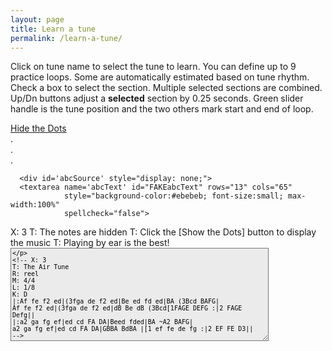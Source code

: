 ```yaml
---
layout: page
title: Learn a tune
permalink: /learn-a-tune/
---
```

<div>
<p>
Click on tune name to select the tune to learn. You can define up to 9 practice loops. Some are automatically estimated based on tune rhythm. Check a box to select the section. Multiple selected sections are combined. Up/Dn buttons adjust a <b>selected</b> section by 0.25 seconds. Green slider handle is the tune position and the two others mark start and end of loop.
</p>
<!-- ***************************************************
Player controls
-->
<div class="row">
  <div class="small-6 medium-8 large-9 columns">
    <div class="player">
      <div id="audioPlayer"></div>
      <div id="showPlayer"></div>
    </div>
  </div>
  <div class="small-6 medium-4 large-3 columns">
    <div  style="float: left;">
      <a href="javascript:void(0);" id="HideShowDots" class="HideShowDotsButton" onclick="HideShowDots()">Hide the Dots</a>
    </div>
  </div>
</div>
<!-- ***************************************************
  loop presets
-->
<div class="row" style="font-size:14px;" min-width="300px">
  <div class="small-4 columns" id="segments0">.</div>
  <div class="small-4 columns" id="segments1">.</div>
  <div class="small-4 columns" id="segments2">.</div>
</div>
<!-- ***************************************************
  rendered ABC and tune selector scrolling table
-->
<div class="row">
  <div class="small-8 columns">  
      <div class="output">
        <div id="paper0" class="paper"></div>
      </div>
  </div>

      <div id='abcSource' style="display: none;">
      <textarea name='abcText' id="FAKEabcText" rows="13" cols="65"
                style="background-color:#ebebeb; font-size:small; max-width:100%"
                spellcheck="false">
X: 3
T: The notes are hidden
T: Click the [Show the Dots] button to display the music
T: Playing by ear is the best!
        </textarea>
        <textarea name='abcText' id="abcText" rows="13" cols="65"
                  style="background-color:#ebebeb; font-size:small; max-width:100%"
                  spellcheck="false">
<!-- X: 3
T: The Air Tune
R: reel
M: 4/4
L: 1/8
K: D
|:Af fe f2 ed|(3fga de f2 ed|Be ed fd ed|BA (3Bcd BAFG|
Af fe f2 ed|(3fga de f2 ed|dB Be dB (3Bcd[1FAGE DEFG :|2 FAGE Defg||
|:a2 ga fg ef|ed cd FA DA|Beed fded|BA ~A2 BAFG|
a2 ga fg ef|ed cd FA DA|GBBA BdBA |[1 ef fe de fg :|2 EF FE D3||
-->
        </textarea>

      </div>

  <div class="small-4 columns" style="padding-top: 20px;">

<div class="tableSlider">
  <p><b>Select Tune by clicking name</b></p>
  <input type="range" min="0" max="100" value="0" id="tableSlider" style="width: 94%;" oninput="scrollTable(value)">
</div>
        <table id="tunes" class="tuneSelect"  style="display: block; height: 500px; overflow-y: scroll; font-size:14px; border: 2px solid LightGrey; border-radius: 10px;" onscroll="scroll_indicator()">
        <thead>
            <tr>
              <th style="width70%;">Tune Name</th>
              <th style="width:6%;">Key</th>
              <th style="width:14%;">Rhythm</th>
            </tr>
        </thead>
        <tbody>
            {% assign tunes = site.tunes %}
            {% assign sortedtunes = tunes | sort: 'titleID' %}
            {% assign tuneid = 200 %}
            {% for tune in sortedtunes %}
              {% if tune.mp3_file  contains "mp3" %}
                {% assign tuneid = tuneid | plus: 1 %}
                {% include LAT-tablerow-no-player.html tuneId=tuneid %}
              {% endif %}
            {% endfor %}
        </tbody>
      </table>
    </div>
</div>

<!-- <div class="player"> -->
<!-- <div id="audioPlayer"></div> -->
<!-- <div id="showPlayer"></div> -->
<div id="ABC"></div>

<div id="showLoops"></div>


<script src="{{ site.mp3_host }}/js/New_audioplayer.js"></script>
<script>

function changeTune(tuneNumber){

    var abc_text = document.getElementById("abc"+tuneNumber).innerHTML;
    var revised_abc=abc_text.replace("<!--", "");
    abc_text = revised_abc.replace("-->", "");
    document.getElementById("abcText").innerHTML = abc_text;

    var mp3url = document.getElementById("mp3_name"+tuneNumber).innerHTML;
    audioPlayer.innerHTML = createAudioPlayer();
    showPlayer.innerHTML = '<h4>Playing ' + mp3url + '</h4>';
    showPlayer.innerHTML += createMP3player_experimental('playABC', mp3url, 'mp3player_tunepage');

    createSlider('playPositionplayABC','RSplayABC');

    New_LoadAudio('trplayABC', audioplayerplayABC, pButtonplayABC,  playPositionplayABC, mp3url, APosplayABC, DurplayABC,  RSSplayABC);

    abc_editor = new window.ABCJS.Editor('abcText', { paper_id: "paper0", warnings_id:"warnings", render_options: {responsive: 'resize'}, indicate_changed: "true" });
    var total_note_count = count_bars_abc(document.getElementById("abcText").innerHTML);

    OneAudioPlayer.ondurationchange = function() {delay_update_segments(tuneNumber,total_note_count)};

}
function delay_update_segments(tuneNumber,total_note_count) {
  update_segments(tuneNumber,total_note_count);
  segmentArray = createSegmentTable();
  segments0.innerHTML = segmentArray[0];
  segments1.innerHTML = segmentArray[1];
  segments2.innerHTML = segmentArray[2];
  CurrentAudioSlider.noUiSlider.updateOptions({range: {'min': 0, 'max': Number(OneAudioPlayer.duration)}});
  CurrentAudioSlider.noUiSlider.setHandle(2,Number(OneAudioPlayer.duration));

}

function update_segments(tuneNumber,total_note_count){

  var seg_full = Number(OneAudioPlayer.duration);
  var  tune_rhythm = document.getElementById("tune_type"+tuneNumber).innerHTML;

  var repeats = document.getElementById("mp3_repeats"+tuneNumber).innerHTML;
  if (repeats < 1) { repeats = 2;} //not defined - default value = 2 possibly use total length?

  parts = document.getElementById("mp3_parts"+tuneNumber).innerHTML;
  //alert(parts);
  if (parts < 1) { // parts is not in md file

    switch(tune_rhythm) { //attempt to calculate number of parts
    case "reel":
    case "hornpipe":
    case "barndance":
      base_length = 128;
      break;
    case "mazurka":
    case "waltz":
    case "jig":
      base_length = 96;
      break;
    case "slip jig":
      base_length = 72;
      break;
    case "polka":
        base_length = 128;
        break;
    default:
      base_length = 128;
    }
    var divisions = total_note_count/base_length; // see if tune fits a pattern
    var int_divisions = Math.floor(divisions + 0.1);

    if((divisions-int_divisions)< 0.2){ // parts can be calculated
      parts=int_divisions;
    } else {
      parts=2; // parts can't be calculated - assigned to default value=2
    }
  }  
  var start1=0.0;
  var start2=0.0;
  var end1=0.0;
  var end2=0.0;
  var each_part = seg_full/repeats/parts;
  var current_segment = 0;
  var part_names = ["A", "B", "C", "D", "E", "F", "G", "H", "I"];
  if((parts*2)<10) {
    for(i=0;i<parts;i++){ // divide parts in half and fill in table;
      start1=each_part*i;
      end1=start1+each_part/2; // half of part
      start2=end1;
      end2=end1+each_part/2; // half of part     
      segments[i*2].start=start1.toFixed(2);
      segments[i*2].end=end1.toFixed(2); // half of part
      segments[i*2].name="Part-"+(part_names[i])+"1";
      segments[i*2+1].start=start2.toFixed(2);
      segments[i*2+1].end=end2.toFixed(2); // half of part
      segments[i*2+1].name="Part-"+(part_names[i])+"2";
      current_segment+=2;
    }
  } else if(parts <10){
    for(i=0;i<parts;i++){ // single division per part
      start1=each_part*i
      end1=start1+each_part;       
      segments[i].start=start1.toFixed(2);
      segments[i].end=end1.toFixed(2);
      segments[i].name="Part-"+(part_names[i]);
      current_segment+=1;
    }
  }

  for(i=current_segment;i<9;i++){// fill in rest of table
    segments[i].start=0.0;
    segments[i].end=seg_full.toFixed(2);
    segments[i].name="user-"+(i-current_segment+1);    
  }
/*
  Seg1=seg_full;

  segments = [
  {name: "A1 ",start: 0.0, end: Seg1/8},
  {name: "A2 ",start: Seg1/8, end: Seg1/4},
  {name: "A3 ",start: Seg1/4, end: Seg1/2},
  {name: "A4 ",start: Seg1/2, end: Seg1},
  {name: "B1 ",start: 16.5, end: 24.3},
  {name: "B2 ",start: 24.3, end: 32.3},
  {name: "B3 ",start: 0.0, end: Seg1/2},
  {name: "B4 ",start: Seg1/2, end: Seg1},
  {name: "User",start: 0.0, end: Seg1},
  ];
*/
}


function update_segments_mess(tuneNumber){
/*
var  tune_rhythm = document.getElementById("tune_type"+tuneNumber).innerHTML;

repeats = document.getElementById("mp3_repeats"+tuneNumber);
if (repeats < 1) { repeats = 2;} //not defined - default value = 2 possibly use total length?

parts = document.getElementById("mp3_parts"+tuneNumber);
if (parts < 1) {

  switch(tune_rhythm) {
  case "reel":
  case "hornpipe":
  case "barndance":
    base_length = 128;
    break;
  case "mazurka":
  case "waltz":
  case "jig":
    base_length = 96;
    break;
  case "slip jig":
    base_length = 72;
    break;
  case "polka":
      base_length = 128;
      break;
  default:
    base_length = 128;
  }
}
  bars=count_bars_abc(document.getElementById("abcText").innerHTML);
  divisions = bars/base_length;
  var quotient = Math.floor(bars/base_length);
  var remainder = divisions - quotient ;
  var divisions = 0;
  if (remainder < 0){ remainder *= -1}
  if(remainder < .2) { divisions = math.floor(divisions+.4) } // close enough



  repeats = document.getElementById("mp3_repeats"+tuneNumber);
  if (repeats < 1) { repeats = 2;} //not defined - default value = 2 possibly use total length?
  parts = document.getElementById("mp3_parts"+tuneNumber);
  if (parts < 1) {
    if (divisions ==0 ){
      parts = 2; //not defined - default value = 2
    } else {
      parts = divisions;
    }
  }

  */

    alert(DurationP);
  Once_through=Number(OneAudioPlayer.duration)/2;
  Each_part = Once_through/2;

  alert(OneAudioPlayer.duration);

return;
  for(i=0;i<parts;i++){
    segments[i].start=i;
    segments[i].end=Each_part*(i+1);
  }
  if(parts == 1){
    segment[1].name=""}
}

function reloadPage() {
    window.location.reload(true);
}

let segments = [
{name: "Part-A1",start: 0.6, end: 17.25},
{name: "Part-A2",start: 17.25, end: 34.51},
{name: "Part-B1",start: 34.51, end: 51.76},
{name: "Part-B2",start: 51.76, end: 69.02},
{name: "user-1",start: 0, end: 69.02},
{name: "user-2",start: 0, end: 69.02},
{name: "user-3",start: 0, end: 69.02},
{name: "user-4",start: 0, end: 69.02},
{name: "user-5",start: 0, end: 69.02},
];
function MoveFromSlider(){
  CurrentAudioSlider.noUiSlider.setHandle(0,OneAudioPlayer.currentTime);
  BeginLoopTime = OneAudioPlayer.currentTime;
  OneAudioPlayer.addEventListener("timeupdate", setAudioLoops);
}
function MoveToSlider(){
  CurrentAudioSlider.noUiSlider.setHandle(2,OneAudioPlayer.currentTime);
  EndLoopTime = OneAudioPlayer.currentTime;
  OneAudioPlayer.addEventListener("timeupdate", setAudioLoops);
}
function createSegmentTable(){

  var segmentList0='<table><tr><th>&nbspLoop</th><th col width="3">&nbspShow</th><th><a href="javascript:void(0);" onclick="MoveFromSlider()"><span title="Click to mark loop beginning">From</a></th><th><a href="javascript:void(0);" onclick="MoveToSlider()"><span title="Click to mark loop end">To</a></th></tr><tbody>';
  var segmentList1='<table><tr><th>&nbspLoop</th><th col width="3">&nbspShow</th><th><a href="javascript:void(0);" onclick="MoveFromSlider()"><span title="Click to mark loop beginning">From</a></th><th><a href="javascript:void(0);" onclick="MoveToSlider()"><span title="Click to mark loop end">To</a></th></tr><tbody>';
  var segmentList2='<table><tr><th>&nbspLoop</th><th col width="3">&nbspShow</th><th><a href="javascript:void(0);" onclick="MoveFromSlider()"><span title="Click to mark loop beginning">From</a></th><th><a href="javascript:void(0);" onclick="MoveToSlider()"><span title="Click to mark loop end">To</a></th></tr><tbody>';

  for(i=0;i<segments.length;i++){
    j=Math.floor(i/3);
    switch (j) {
      case 0:
          segmentList0 += '<tr><td>'+segments[i].name+'</td>';
          segmentList0 += '<td>'+'<input class="loopClass" type="checkbox" onclick="applySegments()" id='+ "check"+i + '>'+'</td>';
          segmentList0 += '<td>'+  '<a href="javascript:void(0);" class = "upDownButton" id= "button' +i + 'up" onclick="Adjust_up('+i+', 0)"><span title=" + 1/4 second">Up</a><input class="loopClass" type="text" onchange="applySegments()" id="check' + i + 'from" size="4" style= "height: 18px;" value='+segments[i].start+'><a href="javascript:void(0);" class = "upDownButton" type="button" id= "button' +i + 'Dn" onclick="Adjust_down('+i+', 0)"><span title=" - 1/4 second">Dn</a></td>';
          segmentList0 += '<td>'+  '<a href="javascript:void(0);" class = "upDownButton" type="button" id= "button' +i + 'up" onclick="Adjust_up('+i+', 2)"><span title=" + 1/4 second">Up</a><input class="loopClass" type="text" onchange="applySegments()" id="check' + i + 'to" size="4" style= "height: 18px;" value='+segments[i].end+'><a href="javascript:void(0);" class = "upDownButton" type="button" id= "button' +i + 'Dn" onclick="Adjust_down('+i+', 2)"><span title=" - 1/4 second">Dn</a></td></tr>';
        break;
      case 1:
          segmentList1 += '<tr><td>'+segments[i].name+'</td>';
          segmentList1 += '<td>'+'<input class="loopClass" type="checkbox" onclick="applySegments()" id='+ "check"+i + '>'+'</td>';
          segmentList1 += '<td>'+  '<a href="javascript:void(0);" class = "upDownButton" type="button" id= "button' +i + 'up" onclick="Adjust_up('+i+', 0)"><span title=" + 1/4 second">Up</a><input class="loopClass" type="text" onchange="applySegments()" id="check' + i + 'from" size="4" style= "height: 18px;" value='+segments[i].start+'><a href="javascript:void(0);" class = "upDownButton" type="button" id= "button' +i + 'Dn" onclick="Adjust_down('+i+', 0)"><span title=" - 1/4 second">Dn</a></td>';
          segmentList1 += '<td>'+  '<a href="javascript:void(0);" class = "upDownButton" type="button" id= "button' +i + 'up" onclick="Adjust_up('+i+', 2)"><span title=" + 1/4 second">Up</a><input class="loopClass" type="text" onchange="applySegments()" id="check' + i + 'to" size="4" style= "height: 18px;" value='+segments[i].end+'><a href="javascript:void(0);" class = "upDownButton" type="button" id= "button' +i + 'Dn" onclick="Adjust_down('+i+', 2)"><span title=" - 1/4 second">Dn</a></td></tr>';
        break;
      case 2:
          segmentList2 += '<tr><td>'+segments[i].name+'</td>';
          segmentList2 += '<td>'+'<input class="loopClass" type="checkbox" onclick="applySegments()" id='+ "check"+i + '>'+'</td>';
          segmentList2 += '<td>'+  '<a href="javascript:void(0);" class = "upDownButton" type="button" id= "button' +i + 'up" onclick="Adjust_up('+i+', 0)"><span title=" + 1/4 second">Up</a><input class="loopClass" type="text" onchange="applySegments()" id="check' + i + 'from" size="4" style= "height: 18px;" value='+segments[i].start+'><a href="javascript:void(0);" class = "upDownButton" type="button" id= "button' +i + 'Dn" onclick="Adjust_down('+i+', 0)"><span title=" - 1/4 second">Dn</a></td>';
          segmentList2 += '<td>'+  '<a href="javascript:void(0);" class = "upDownButton" type="button" id= "button' +i + 'up" onclick="Adjust_up('+i+', 2)"><span title=" + 1/4 second">Up</a><input class="loopClass" type="text" onchange="applySegments()" id="check' + i + 'to" size="4" style= "height: 18px;" value='+segments[i].end+'><a href="javascript:void(0);" class = "upDownButton" type="button" id= "button' +i + 'Dn" onclick="Adjust_down('+i+', 2)"><span title=" - 1/4 second">Dn</a></td></tr>';
        break;
    }

  }
    segmentList0 += '</tbody></table>';
    segmentList1 +='</tbody></table>';
    segmentList2 +='</tbody></table>';
return [segmentList0, segmentList1, segmentList2];
}

function adjust_segment_controls(values, handle){

  var checked_slider = -1;
  var multiple_sliders = 0;
  for(i=0;i<9;i++){
    document.getElementById("check" + i).checked;
    if(document.getElementById("check" + i).checked){
      checked_slider = i;
      multiple_sliders++;
    }
  }
  //alert(checked_slider+", "+multiple_sliders);
  if((multiple_sliders>1)||(multiple_sliders==0)) {return;} //quit if more than one slider is checked

  document.getElementById("check" + checked_slider + "from").value = values[0];
  document.getElementById("check" + checked_slider + "to").value = values[2];
}

function applySegments(){
  var text='';
    var fullBeginLoopTime = Number(OneAudioPlayer.duration);
    var fullEndLoopTime = Number(0.0);
    var numCheckedBoxes = 0;
    for(i=0;i<segments.length;i++){

      checkBox = document.getElementById("check"+i);
      fromId= document.getElementById("check"+i+"from");
      toId= document.getElementById("check"+i+"to");

      if (checkBox.checked == true){
          numCheckedBoxes++;
          BeginLoopTime = Number(fromId.value);
          EndLoopTime = Number(toId.value);

          if(fullBeginLoopTime > BeginLoopTime) {
            //alert("A, "+BeginLoopTime+", "+fullBeginLoopTime);
            fullBeginLoopTime = BeginLoopTime;
          }
          if(fullEndLoopTime < EndLoopTime) {
            //alert("B, "+EndLoopTime+", "+fullEndLoopTime);
            fullEndLoopTime = EndLoopTime;
          }
          //alert(i+", "+BeginLoopTime+", "+EndLoopTime+", "+fullBeginLoopTime+", "+fullEndLoopTime);
        }
    }

    if(numCheckedBoxes > 0){ // do nothing unless at least one box is checked
      /*if (OneAudioPlayer.paused==false){ // audio is currently playing.
          OneAudioPlayer.pause(); // first pause the audio
          turnAudioBackOn = true;
      }*/
      OneAudioPlayer.currentTime = fullBeginLoopTime;
      OneAudioPlayer.addEventListener("timeupdate", setAudioLoops);
      // first reset to ends, then reposition
      CurrentAudioSlider.noUiSlider.setHandle(0,0);
      CurrentAudioSlider.noUiSlider.setHandle(2,OneAudioPlayer.duration);
      CurrentAudioSlider.noUiSlider.setHandle(1,0);
      // then set to positions in row
      CurrentAudioSlider.noUiSlider.setHandle(1,fullBeginLoopTime);
      CurrentAudioSlider.noUiSlider.setHandle(0,fullBeginLoopTime);
      CurrentAudioSlider.noUiSlider.setHandle(2,fullEndLoopTime);
      BeginLoopTime = fullBeginLoopTime;
      EndLoopTime = fullEndLoopTime;
      if (turnAudioBackOn){ // audio was  playing when they fiddled with the checkboxes
          var promise = OneAudioPlayer.play(); // then turn it back on
          if (promise) {
            promise.catch(function(error) { console.error(error); });
          }
          turnAudioBackOn = false; // and reset the flag
      }
       //alert("checked "+ i + "loops:  "+ fromId.value+" to "+ toId.value);
   }


//alert("checked "+ this.id + "loop:  "+ this.value);
}

function Adjust_up(row, inputBox) {
  var elName = "check"+row;
  if(document.getElementById(elName).checked == false) return;
  if(inputBox == 0){
    elName += "from";
  } else if (inputBox == 2) {
    elName += "to";
  }
  target = checkBox = document.getElementById(elName);
    NumValue=Number(target.value)
  if(NumValue <= (OneAudioPlayer.duration - 0.25)) {
    //alert("up "+target.value);
    target.value = Number(NumValue + 0.25).toFixed(2);
    if((inputBox == 0 ) & (OneAudioPlayer.currentTime < target.value)) {
      OneAudioPlayer.currentTime = target.value;
    }
    CurrentAudioSlider.noUiSlider.setHandle(inputBox,target.value);
    //alert(target.value);
    if(inputBox == 0){
      BeginLoopTime = target.value;
    } else if ( inputBox == 2){
      EndLoopTime = target.value;
    }
  }
}

function Adjust_down(row, inputBox){
  var elName = "check"+row;
  if(document.getElementById(elName).checked == false) return;
  if(inputBox == 0){
    elName += "from";
  } else if (inputBox == 2) {
    elName += "to";
  }
  target = checkBox = document.getElementById(elName);
  NumValue=Number(target.value)
  if(NumValue >= 0.25) {
    //alert("dn "+target.value);
    target.value = Number(NumValue - 0.25).toFixed(2);
    if((inputBox == 2) & (OneAudioPlayer.currentTime > target.value)) {
      OneAudioPlayer.currentTime = target.value;
    }
    CurrentAudioSlider.noUiSlider.setHandle(inputBox,target.value);
    //alert(target.value);
    if(inputBox == 0){
      BeginLoopTime = target.value;
    } else if ( inputBox == 2){
      EndLoopTime = target.value;
    }
  }


}
function New_LoadAudio(trID, audioplayer, pButton, positionSlider, audioSource, audioposition, duration, audioSpeed) {
//alert(trID+", "+ audioplayer+", "+ pButton+", "+ positionSlider+", "+ audioSource+", "+ audioposition+", "+ duration+", "+ audioSpeed);
    if (pButton.className == "playButton") {
        if (PreviousAudioID != audioplayer) { //only load if necessary
            OneAudioPlayer.src = audioSource;
            if (PreviousAudioID != null) { //reset previous audio player
                //audioSlider.noUiSlider.values[1] = 0;
                if (PreviouspButton != null) PreviouspButton.className = "playButton";
                OneAudioPlayer.removeEventListener("timeupdate", New_positionUpdate);
                OneAudioPlayer.removeEventListener("timeupdate", setAudioLoops);
                AudioPosition.innerHTML = "0.0";
                if (PreviousButton1ID != null) {
                    PreviousButton1ID.value = " Loop Start ";
                    PreviousButton2ID.value = " Loop End ";
                }
                if (document.getElementById(PreviousTrID)) {
                    document.getElementById(PreviousTrID).style.backgroundColor = '';
                }
                //alert(audioplayer.id+"::"+PreviousAudioID.id+"\n"+timeline.id+"::"+Previoustimeline.id+"\n"+Eventhandler);
            }
            //OneAudioPlayer.src = audioSource;
            PreviousAudioID = audioplayer;
            Previoustimeline = positionSlider;
            //Previousplayhead=playhead;
            PreviouspButton = pButton;
            AudioPosition = audioposition;
            DurationP = duration;
            PreviousTrID = trID;
            AudioSpeed = audioSpeed;
            // modify slider
            positionSlider.noUiSlider.updateOptions({
                tooltips: [wNumb({decimals: 1}), wNumb({decimals: 1}), wNumb({decimals: 1})],
                //range: {'min': 0, 'max': Number(OneAudioPlayer.duration)},
                //pips: {mode: 'count', values: 6, density: 6},
            });
            if (document.getElementById(trID)) {
                document.getElementById(trID).style.backgroundColor = 'khaki';
            }
        }
        CurrentAudioSlider = positionSlider;
        //OneAudioPlayer.playbackRate = audioSpeed.value / 100;
        OneAudioPlayer.addEventListener("timeupdate", New_positionUpdate);
        delay_load_upadate();
    }
}

function count_bars_abc(str) {
    /*
     * Our simple ABC player doesn't handle repeats well.
     * This function unrolls the ABC so that things play better.
     */
    var lines = str.split('\n'),
        j, header, newABCHeader = "",
        newABCNotes = "",
        tempStr = "",
        index = 0,
        res = "";
    var tokens = "";
    for (j = 0; j < lines.length; ++j) {
        header = ABCheader.exec(lines[j]);
        if (header) {
            // put the header lines back in place
            newABCHeader += lines[j] + "\n"; // consider special case of a keychange header K: in the middle
        } else if (/^\s*(?:%.*)?$/.test(lines[j])) {
            // Skip blank and comment lines.
            continue;
        } else {
            // Parse the notes.
            newABCNotes += lines[j];
        }
    }

    /*
     * Regular expression used to parse ABC - https://regex101.com/ was very helpful in decoding
     *

    ABCString = (?:\[[A-Za-z]:[^\]]*\])|\s+|%[^\n]*|![^\s!:|\[\]]*!|\+[^+|!]*\+|[_<>@^]?"[^"]*"|\[|\]|>+|<+|(?:(?:\^+|_+|=|)[A-Ga-g](?:,+|'+|))|\(\d+(?::\d+){0,2}|\d*\/\d+|\d+\/?|\/+|[xzXZ]|\[?\|:\]?|:?\|:?|::|.

    (?:\[[A-Za-z]:[^\]]*\]) matches nothing
    \s+|%[^\n]* matches spaces
    ![^\s!:|\[\]]*! no matches
    \+[^+|!]*\+ no matches
    [_<>@^]?"[^"]*" matches chords
    \[|\] matches [ or ]
    [_<>@^]?{[^"]*} matches grace note phrases {...}
    :?\|:? matches :| or |:
    (?:(?:\^+|_+|=|)[A-Ga-g](?:,+|'+|)) matches letters A-Ga-g in or out of chords and other words
    \(\d+(?::\d+){0,2} matches triplet, or quad symbol (3
    \d*\/\d+ matches fractions i.e. 4/4 1/8 etc
    \d+\/? matches all single digits
    \[\d+|\|\d+ matches first and second endings
    \|\||\|\] matches double bars either || or |]
    (\|\|)|(\|\])|:\||\|:|\[\d+|\|\d+ matches first and second endings, double bars, and right and left repeats

    */

    var fEnding = /\|1/g,
        sEnding = /\|2/g,
        lRepeat = /\|:/g,
        rRepeat = /:\|/g,
        dblBar = /\|\|/g,
        firstBar = /\|/g;
    var fEnding2 = /\[1/g,
        sEnding2 = /\[2/g,
        dblBar2 = /\|\]/g;
    var match, fBarPos = [],
        fEndPos = [],
        sEndPos = [],
        lRepPos = [],
        rRepPos = [],
        dblBarPos = [];
    var firstRepeat = 0,
        tokenString = [],
        tokenLocations = [],
        tokenCount = 0,
        sortedTokens = [],
        sortedTokenLocations = [];
    var pos = 0,
        endPos = 0,
        i = 0,
        k = 0,
        l = 0,
        m = 0,
        ntokenString = [];
    var bigABCNotes = "";


    while ((match = firstBar.exec(newABCNotes)) != null) {
        fBarPos.push(match.index);
    }
    tokenString[tokenCount] = "fb";
    if (fBarPos[0] > 6) {
        fBarPos[0] = 0;
    }
    tokenLocations[tokenCount++] = fBarPos[0]; // first bar
    while (((match = fEnding.exec(newABCNotes)) || (match = fEnding2.exec(newABCNotes))) != null) {
        fEndPos.push(match.index);
        tokenString[tokenCount] = "fe";
        tokenLocations[tokenCount++] = match.index; // first endings
    }
    while (((match = sEnding.exec(newABCNotes)) || (match = sEnding2.exec(newABCNotes))) != null) {
        sEndPos.push(match.index);
        tokenString[tokenCount] = "se";
        tokenLocations[tokenCount++] = match.index; // second endings
    }
    while ((match = rRepeat.exec(newABCNotes)) != null) {
        rRepPos.push(match.index);
        tokenString[tokenCount] = "rr";
        tokenLocations[tokenCount++] = match.index; // right repeats
    }
    while ((match = lRepeat.exec(newABCNotes)) != null) {
        lRepPos.push(match.index);
        tokenString[tokenCount] = "lr";
        tokenLocations[tokenCount++] = match.index; // left repeats
    }
    while (((match = dblBar.exec(newABCNotes)) || (match = dblBar2.exec(newABCNotes))) != null) {
        dblBarPos.push(match.index);
        tokenString[tokenCount] = "db";
        tokenLocations[tokenCount++] = match.index; // double bars
    }
    tokenString[tokenCount] = "lb";
    tokenLocations[tokenCount++] = fBarPos[fBarPos.length - 1]; // last bar


    var indices = tokenLocations.map(function(elem, index) {
        return index;
    });
    indices.sort(function(a, b) {
        return tokenLocations[a] - tokenLocations[b];
    });

    for (j = 0; j < tokenLocations.length; j++) {
        sortedTokens[j] = tokenString[indices[j]];
        sortedTokenLocations[j] = tokenLocations[indices[j]];
    }
    pos = 0;
    for (i = 0; i < sortedTokens.length; i++) {
        if (bigABCNotes.length > 1000) {
            break; //safety check
        }
        if ((sortedTokens[i] == "rr") || (sortedTokens[i] == "se")) { //find next repeat or second ending
            bigABCNotes += newABCNotes.substr(pos, sortedTokenLocations[i] - pos); //notes from last location to rr or se
            for (k = i - 1; k >= 0; k--) { //march backward from there
                // check for likely loop point
                if ((sortedTokens[k] == "se") || (sortedTokens[k] == "rr") || (sortedTokens[k] == "fb") || (sortedTokens[k] == "lr")) {
                    pos = sortedTokenLocations[k]; // mark loop beginning point
                    for (j = k + 1; j < sortedTokens.length; j++) { //walk forward from there
                        if ((sortedTokens[j] == "fe") || (sortedTokens[j] == "rr")) { // walk to likely stopping point (first ending or repeat)
                            bigABCNotes += newABCNotes.substr(pos, sortedTokenLocations[j] - pos);
                            pos = sortedTokenLocations[j]; // mark last position encountered
                            i = j + 1; //consume tokens from big loop
                            if (sortedTokens[j] == "fe") { //if we got to a first ending we have to skip it...
                                for (l = j; l < sortedTokens.length; l++) { //walk forward from here until the second ending
                                    if (sortedTokens[l] == "se") {
                                        for (m = l; m < sortedTokens.length; m++) { //look for end of second ending
                                            if (sortedTokens[m] == "db") { //a double bar marks the end of a second ending
                                                bigABCNotes += newABCNotes.substr(sortedTokenLocations[l],
                                                    sortedTokenLocations[m] - sortedTokenLocations[l]); //record second ending
                                                pos = sortedTokenLocations[m]; //mark most forward progress
                                                i = m + 1; //consume the tokens from the main loop
                                                break; //quit looking
                                            }
                                        } //for m
                                        i = l + 1; //consume tokens TED: CHECK THIS
                                        break; //quit looking
                                    }
                                } //for l
                            }
                            break;
                        }
                    } //for j
                    break;
                } //if
            } //for k
        } //if
    } //for i

    bigABCNotes += newABCNotes.substr(pos, sortedTokenLocations[sortedTokens.length - 1] - pos);
    bigABCNotes += "\""; //hack to make sure the newBigABCNotes gets fills when there are not quotes

    var newBigABCNotes = "";
    for (j = 0; j < bigABCNotes.length; j++) {
        if (bigABCNotes[j] == "\"") {
            newBigABCNotes = [bigABCNotes.slice(0, j), "\\\"", bigABCNotes.slice(j)].join('');
        }
        newBigABCNotes = newBigABCNotes.substring(0, newBigABCNotes.length - 3); //undo hack
    }
    tempABCNotes = newBigABCNotes.toLowerCase();
    tempABCNotes = tempABCNotes.replace(/(?=[(])/g, 'z');

    var count = (tempABCNotes.match(/a/g) || []).length;
        count += (tempABCNotes.match(/b/g) || []).length;
        count += (tempABCNotes.match(/c/g) || []).length;
        count += (tempABCNotes.match(/d/g) || []).length;
        count += (tempABCNotes.match(/e/g) || []).length;
        count += (tempABCNotes.match(/f/g) || []).length;
        count += (tempABCNotes.match(/g/g) || []).length;
        count += (tempABCNotes.match(/2/g) || []).length; // note already counted so +1
        count += (tempABCNotes.match(/3/g) || []).length*2; // note + 2
        count += (tempABCNotes.match(/4/g) || []).length*3; // note + 3
        count -= (tempABCNotes.match(/z/g) || []).length*3; //remove triplets (confusing, but correct)
/*  count is the total number of beats,
    A 16 bar A part reel = 128 beats,
    A 16 bar A part jig = 96 beats,
    for a normal AA BB reel, count should be ~256.
    For a normal AA BB jig, ~192.
    if count ~ 384 it is probably an AA BB CC reel
    if count ~ 288 it is probably an AA BB CC jig
    For normally structured tunes (e.g. AA BB) using various values of count,
    and tune type (jig/reel) we can guess at the structure.
    We know the tune duration, but not the number of repeats of the tune
    on the recording.  If we knew that we could approximate the timing loops.
    We could guess most tunes have 2 full repeats...
    We should add one or two values to the tune.md files:
        number of times tune is repeated (needed)
        and number of parts e.g. 2 if A and B parts, 3 if A B C, etc,
        perhaps it could be in the form of AABB, AABBCC, ABCDE, etc.
    If a 2 part (A&B) reel is repeated 3 times
    duration (found when mp3 file is read) / 3 = time for 1 full loop;
    From 0 to (duration / 3) / 2 = A part.
    From (duration / 3) / 2 to (duration / 3) = B part, etc.
*/
    return (count);
}

  $(document).ready(function() {
    var mp3url = "../mp3/air-tune-the.mp3";
    audioPlayer.innerHTML = createAudioPlayer();
    showPlayer.innerHTML = '<h4>Playing ' + mp3url + '</h4>';
    showPlayer.innerHTML += createMP3player_experimental('playABC', mp3url, 'mp3player_tunepage');
    createSlider('playPositionplayABC','RSplayABC');
    var segmentArray = createSegmentTable();
    segments0.innerHTML = segmentArray[0];
    segments1.innerHTML = segmentArray[1];
    segments2.innerHTML = segmentArray[2];
    New_LoadAudio('trplayABC', audioplayerplayABC, pButtonplayABC,  playPositionplayABC, mp3url, APosplayABC, DurplayABC,  RSSplayABC);
    abc_editor = new window.ABCJS.Editor('abcText', { paper_id: "paper0", warnings_id:"warnings", render_options: {responsive: 'resize'}, indicate_changed: "true" });
  });

  function scroll_indicator() {
    var elmnt = document.getElementById("tunes");
    var tuneScroll = elmnt.scrollTop;
    var height = elmnt.scrollHeight - elmnt.clientHeight;
    var scrolled = (tuneScroll / height) * 100;
    document.getElementById("tableSlider").value = scrolled;
  }  
  function scrollTable(value) {
    var elmnt = document.getElementById("tunes");
    //var tuneScroll = elmnt.scrollTop;
    var height = elmnt.scrollHeight - elmnt.clientHeight
    elmnt.scrollTop=(height*value/100);
  }

  function HideShowDots(){
        if(document.getElementById("HideShowDots").innerHTML=="Hide the Dots"){
          abc_editor = new window.ABCJS.Editor('FAKEabcText', { paper_id: "paper0", warnings_id:"warnings", render_options: {responsive: 'resize'}, indicate_changed: "true" });
          document.getElementById("HideShowDots").innerHTML="Show the Dots";
        } else{
          abc_editor = new window.ABCJS.Editor('abcText', { paper_id: "paper0", warnings_id:"warnings", render_options: {responsive: 'resize'}, indicate_changed: "true" });
          document.getElementById("HideShowDots").innerHTML="Hide the Dots";
        }
  }
</script>
<style>
.upDownButton {
  background-color: #1c2e20;
  border: 1px solid white;
  color: white;
  padding: 1px;
  align: center;
  text-align: center;
  font-size: 13px;
  cursor: pointer;
}
.loopClass {
  font-size: 14px;
  border-radius: 2px;
  width: 45px;
}
.tableSlider {
  width: 94%;
  padding: 0 3%;
}
.tuneSelect {
  width: 90%;
}
a {
  color: #f0f0f0;
}
.HideShowDotsButton {
  -moz-box-shadow:inset 0px 1px 0px 0px #caefab;
	-webkit-box-shadow:inset 0px 1px 0px 0px #caefab;
	box-shadow:inset 0px 1px 0px 0px #caefab;
	background:-webkit-gradient(linear, left top, left bottom, color-stop(0.05, #61cc04), color-stop(1, #55ab0f));
	background:-moz-linear-gradient(top, #61cc04 5%, #55ab0f 100%);
	background:-webkit-linear-gradient(top, #61cc04 5%, #55ab0f 100%);
	background:-o-linear-gradient(top, #61cc04 5%, #55ab0f 100%);
	background:-ms-linear-gradient(top, #61cc04 5%, #55ab0f 100%);
	background:linear-gradient(to bottom, #61cc04 5%, #55ab0f 100%);
	filter:progid:DXImageTransform.Microsoft.gradient(startColorstr='#61cc04', endColorstr='#55ab0f',GradientType=0);
	background-color:#61cc04;
	-moz-border-radius:6px;
	-webkit-border-radius:6px;
	border-radius:6px;
	border:1px solid #268a16;
	display:inline-block;
	cursor:pointer;
	color:#306108;
	font-family:Arial;
	font-size:16px;
	font-weight:bold;
	padding:7px 33px;
	text-decoration:none;
	text-shadow:0px 1px 0px #aade7c;
}
.HideShowDotsButton:hover {
  background:-webkit-gradient(linear, left top, left bottom, color-stop(0.05, #55ab0f), color-stop(1, #61cc04));
	background:-moz-linear-gradient(top, #55ab0f 5%, #61cc04 100%);
	background:-webkit-linear-gradient(top, #55ab0f 5%, #61cc04 100%);
	background:-o-linear-gradient(top, #55ab0f 5%, #61cc04 100%);
	background:-ms-linear-gradient(top, #55ab0f 5%, #61cc04 100%);
	background:linear-gradient(to bottom, #55ab0f 5%, #61cc04 100%);
	filter:progid:DXImageTransform.Microsoft.gradient(startColorstr='#55ab0f', endColorstr='#61cc04',GradientType=0);
	background-color:#55ab0f;
}
.HideShowDotsButton:active {
	position:relative;
	top:1px;
}
</style>
